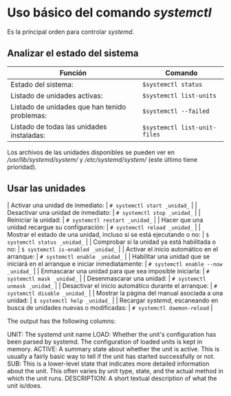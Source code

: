 
# Uso básico del comando _systemctl_

Es la principal orden para controlar _systemd_.


## Analizar el estado del sistema

| Función | Comando |
| ------- | ------- |
| Estado del sistema: | `$systemctl status` |
| Listado de unidades activas: | `$systemctl list-units` |
| Listado de unidades que han tenido problemas: | `$systemctl --failed` |
| Listado de todas las unidades instaladas: | `$systemctl list-unit-files` | 

Los archivos de las unidades disponibles se pueden ver en _/usr/lib/systemd/system/_ y _/etc/systemd/system/_ (este último tiene prioridad).


## Usar las unidades

| Activar una unidad de inmediato: | `# systemctl start _unidad_` |
| Desactivar una unidad de inmediato: | `# systemctl stop _unidad_` |
| Reiniciar la unidad: | `# systemctl restart _unidad_` |
| Hacer que una unidad recargue su configuración: | `# systemctl reload _unidad_` |
| Mostrar el estado de una unidad, incluso si se está ejecutando o no: | `$ systemctl status _unidad_` |
| Comprobar si la unidad ya está habilitada o no: | `$ systemctl is-enabled _unidad_` |
| Activar el inicio automático en el arranque: | `# systemctl enable _unidad_` |
| Habilitar una unidad que se iniciará en el arranque e iniciar inmediatamente: | `# systemctl enable --now _unidad_` |
| Enmascarar una unidad para que sea imposible iniciarla: | `# systemctl mask _unidad_` |
| Desenmascarar una unidad: | `# systemctl unmask _unidad_` |
| Desactivar el inicio automático durante el arranque: | `# systemctl disable _unidad_` |
| Mostrar la página del manual asociada a una unidad: | `$ systemctl help _unidad_` |
| Recargar _systemd_, escaneando en busca de unidades nuevas o modificadas: | `# systemctl daemon-reload` |








The output has the following columns:

UNIT: The systemd unit name
LOAD: Whether the unit's configuration has been parsed by systemd. The configuration of loaded units is kept in memory.
ACTIVE: A summary state about whether the unit is active. This is usually a fairly basic way to tell if the unit has started successfully or not.
SUB: This is a lower-level state that indicates more detailed information about the unit. This often varies by unit type, state, and the actual method in which the unit runs.
DESCRIPTION: A short textual description of what the unit is/does.


